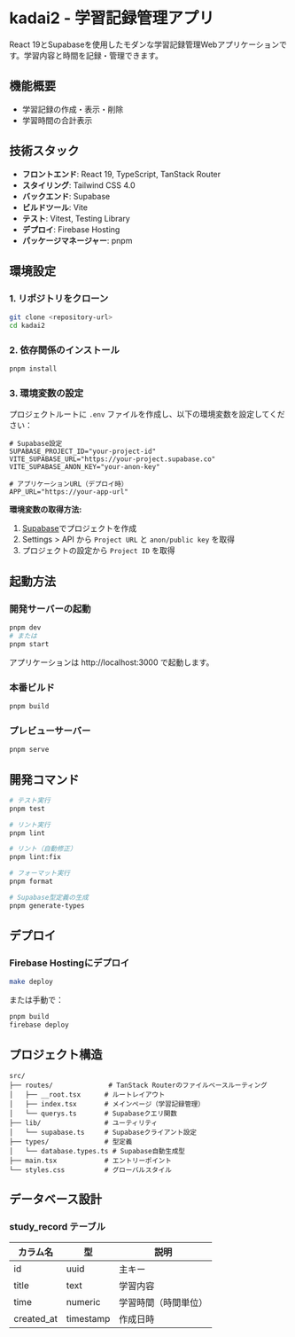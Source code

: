 # kadai2 - 学習記録管理アプリ

React 19とSupabaseを使用したモダンな学習記録管理Webアプリケーションです。学習内容と時間を記録・管理できます。

## 機能概要

- 学習記録の作成・表示・削除
- 学習時間の合計表示

## 技術スタック

- **フロントエンド**: React 19, TypeScript, TanStack Router
- **スタイリング**: Tailwind CSS 4.0
- **バックエンド**: Supabase
- **ビルドツール**: Vite
- **テスト**: Vitest, Testing Library
- **デプロイ**: Firebase Hosting
- **パッケージマネージャー**: pnpm

## 環境設定

### 1. リポジトリをクローン

```bash
git clone <repository-url>
cd kadai2
```

### 2. 依存関係のインストール

```bash
pnpm install
```

### 3. 環境変数の設定

プロジェクトルートに `.env` ファイルを作成し、以下の環境変数を設定してください：

```env
# Supabase設定
SUPABASE_PROJECT_ID="your-project-id"
VITE_SUPABASE_URL="https://your-project.supabase.co"
VITE_SUPABASE_ANON_KEY="your-anon-key"

# アプリケーションURL（デプロイ時）
APP_URL="https://your-app-url"
```

**環境変数の取得方法:**
1. [Supabase](https://supabase.com)でプロジェクトを作成
2. Settings > API から `Project URL` と `anon/public key` を取得
3. プロジェクトの設定から `Project ID` を取得

## 起動方法

### 開発サーバーの起動

```bash
pnpm dev
# または
pnpm start
```

アプリケーションは http://localhost:3000 で起動します。

### 本番ビルド

```bash
pnpm build
```

### プレビューサーバー

```bash
pnpm serve
```

## 開発コマンド

```bash
# テスト実行
pnpm test

# リント実行
pnpm lint

# リント（自動修正）
pnpm lint:fix

# フォーマット実行
pnpm format

# Supabase型定義の生成
pnpm generate-types
```

## デプロイ

### Firebase Hostingにデプロイ

```bash
make deploy
```

または手動で：

```bash
pnpm build
firebase deploy
```

## プロジェクト構造

```
src/
├── routes/              # TanStack Routerのファイルベースルーティング
│   ├── __root.tsx      # ルートレイアウト
│   ├── index.tsx       # メインページ（学習記録管理）
│   └── querys.ts       # Supabaseクエリ関数
├── lib/                # ユーティリティ
│   └── supabase.ts     # Supabaseクライアント設定
├── types/              # 型定義
│   └── database.types.ts # Supabase自動生成型
├── main.tsx            # エントリーポイント
└── styles.css          # グローバルスタイル
```

## データベース設計

### study_record テーブル

| カラム名 | 型 | 説明 |
|----------|-----|------|
| id | uuid | 主キー |
| title | text | 学習内容 |
| time | numeric | 学習時間（時間単位） |
| created_at | timestamp | 作成日時 |